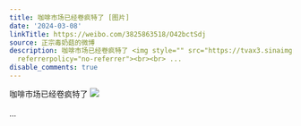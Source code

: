 ```yaml
---
title: 咖啡市场已经卷疯特了 [图片]
date: '2024-03-08'
linkTitle: https://weibo.com/3825863518/O42bctSdj
source: 正宗毒奶菇的微博
description: 咖啡市场已经卷疯特了 <img style="" src="https://tvax3.sinaimg.cn/large/e40a0b5ely1hnjfo3cxeuj22c0340hdu.jpg"
  referrerpolicy="no-referrer"><br><br> ...
disable_comments: true
---
```

咖啡市场已经卷疯特了 <img style="" src="https://tvax3.sinaimg.cn/large/e40a0b5ely1hnjfo3cxeuj22c0340hdu.jpg" referrerpolicy="no-referrer"><br><br> ...